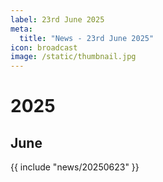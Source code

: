 ```yaml
---
label: 23rd June 2025
meta:
  title: "News - 23rd June 2025"
icon: broadcast
image: /static/thumbnail.jpg
---
```


# 2025
## June

{{ include "news/20250623" }}